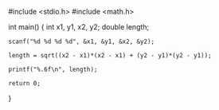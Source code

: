 #include <stdio.h>
#include <math.h>

int main() {
    int x1, y1, x2, y2;
    double length;

    scanf("%d %d %d %d", &x1, &y1, &x2, &y2);

    length = sqrt((x2 - x1)*(x2 - x1) + (y2 - y1)*(y2 - y1));

    printf("%.6f\n", length);

    return 0;
}
